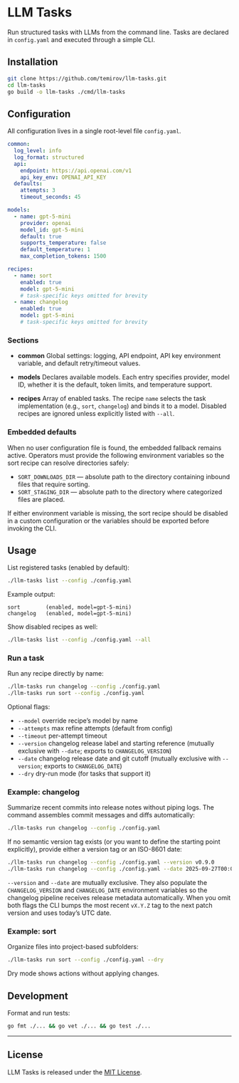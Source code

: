 # LLM Tasks

Run structured tasks with LLMs from the command line.
Tasks are declared in `config.yaml` and executed through a simple CLI.

## Installation

```bash
git clone https://github.com/temirov/llm-tasks.git
cd llm-tasks
go build -o llm-tasks ./cmd/llm-tasks
```

## Configuration

All configuration lives in a single root-level file `config.yaml`.

```yaml
common:
  log_level: info
  log_format: structured
  api:
    endpoint: https://api.openai.com/v1
    api_key_env: OPENAI_API_KEY
  defaults:
    attempts: 3
    timeout_seconds: 45

models:
  - name: gpt-5-mini
    provider: openai
    model_id: gpt-5-mini
    default: true
    supports_temperature: false
    default_temperature: 1
    max_completion_tokens: 1500

recipes:
  - name: sort
    enabled: true
    model: gpt-5-mini
    # task-specific keys omitted for brevity
  - name: changelog
    enabled: true
    model: gpt-5-mini
    # task-specific keys omitted for brevity
```

### Sections

* **common**
  Global settings: logging, API endpoint, API key environment variable, and default retry/timeout values.

* **models**
  Declares available models. Each entry specifies provider, model ID, whether it is the default, token limits, and
  temperature support.

* **recipes**
  Array of enabled tasks. The recipe `name` selects the task implementation (e.g., `sort`, `changelog`) and binds it to a
  model. Disabled recipes are ignored unless explicitly listed with `--all`.

### Embedded defaults

When no user configuration file is found, the embedded fallback remains active. Operators must provide the following
environment variables so the sort recipe can resolve directories safely:

* `SORT_DOWNLOADS_DIR` — absolute path to the directory containing inbound files that require sorting.
* `SORT_STAGING_DIR` — absolute path to the directory where categorized files are placed.

If either environment variable is missing, the sort recipe should be disabled in a custom configuration or the
variables should be exported before invoking the CLI.

## Usage

List registered tasks (enabled by default):

```bash
./llm-tasks list --config ./config.yaml
```

Example output:

```
sort        (enabled, model=gpt-5-mini)
changelog   (enabled, model=gpt-5-mini)
```

Show disabled recipes as well:

```bash
./llm-tasks list --config ./config.yaml --all
```

### Run a task

Run any recipe directly by name:

```bash
./llm-tasks run changelog --config ./config.yaml
./llm-tasks run sort --config ./config.yaml
```

Optional flags:

* `--model` override recipe’s model by name
* `--attempts` max refine attempts (default from config)
* `--timeout` per-attempt timeout
* `--version` changelog release label and starting reference (mutually exclusive with `--date`; exports to `CHANGELOG_VERSION`)
* `--date` changelog release date and git cutoff (mutually exclusive with `--version`; exports to `CHANGELOG_DATE`)
* `--dry` dry-run mode (for tasks that support it)

### Example: changelog

Summarize recent commits into release notes without piping logs. The command assembles commit messages and diffs automatically:

```bash
./llm-tasks run changelog --config ./config.yaml
```

If no semantic version tag exists (or you want to define the starting point explicitly), provide either a version tag or an ISO-8601 date:

```bash
./llm-tasks run changelog --config ./config.yaml --version v0.9.0
./llm-tasks run changelog --config ./config.yaml --date 2025-09-27T00:00:00Z
```

`--version` and `--date` are mutually exclusive. They also populate the `CHANGELOG_VERSION` and `CHANGELOG_DATE` environment variables so the changelog pipeline receives release metadata automatically. When you omit both flags the CLI bumps the most recent `vX.Y.Z` tag to the next patch version and uses today’s UTC date.

### Example: sort

Organize files into project-based subfolders:

```bash
./llm-tasks run sort --config ./config.yaml --dry
```

Dry mode shows actions without applying changes.

## Development

Format and run tests:

```bash
go fmt ./... && go vet ./... && go test ./...
```

---

## License

LLM Tasks is released under the [MIT License](MIT-LICENSE).
